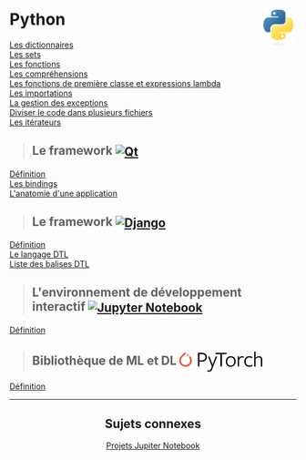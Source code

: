 # **Python** <a href="../"><img align="right" src="../src/images/Python-logo-notext.svg" alt="Python" height="64px"></a>

[Les dictionnaires](../exercises/practice10)  
[Les sets](../exercises/practice11)  
[Les fonctions](../exercises/practice12)  
[Les compréhensions](../exercises/practice15)  
[Les fonctions de première classe et expressions lambda](../exercises/practice16)  
[Les importations](../exercises/practice18)  
[La gestion des exceptions](../exercises/practice19)  
[Diviser le code dans plusieurs fichiers](../exercises/practice21)  
[Les itérateurs](../exercises/practice22)  

> ## **Le framework** <a href="qt"><img align="center" src="https://upload.wikimedia.org/wikipedia/commons/thumb/8/81/Qt_logo_neon_2022.svg/langfr-2560px-Qt_logo_neon_2022.svg.png" alt="Qt" widht="auto" height="36px"></a>

[Définition](qt "Qu'est que le framework Qt")  
[Les bindings](qt/bindings "Les bindings")  
[L'anatomie d'une application](qt/anatomyOfAnApp "L'anatomie d'une application Qt")

> ## **Le framework** <a href="django"><img align="center" src="https://www.djangoproject.com/m/img/logos/django-logo-negative.svg" alt="Django" height="36px"></a>
[Définition](django "Qu'est-ce que Django ?")  
[Le langage DTL](django/dtl/ "Le langage de gabarits de Django")  
[Liste des balises DTL](django/dtl/balises "La liste des balises DTL")  
<!-- [L'ORM](orm "Object-Relational Mapping") <kbd>**Wip**</kbd>   -->

> ## **L'environnement de développement interactif** <a href="jupyter"><img align="center" src="https://jupyter.org/assets/logos/rectanglelogo-greytext-orangebody-greymoons.svg" alt="Jupyter Notebook" height="36px"></a>
[Définition](jupyter)

> ## **Bibliothèque de ML et DL** <a href="pyTorch"><img align="center" src="../assets/PyTorch.svg" alt="PyTorch" height="36px"></a>
[Définition](pyTorch)
___
<div align="center">

## **Sujets connexes**
[Projets Jupiter Notebook](https://github.com/MiKL5/machineLearning)

<!-- <a href="../"><img src="../src/images/snake1.jpg" alt="Python" ></a> -->